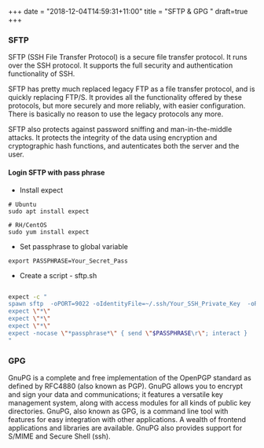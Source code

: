 +++
date = "2018-12-04T14:59:31+11:00"
title = "SFTP & GPG "
draft=true
+++


### SFTP

SFTP (SSH File Transfer Protocol) is a secure file transfer protocol. It runs over the SSH protocol. It supports the full security and authentication functionality of SSH.

SFTP has pretty much replaced legacy FTP as a file transfer protocol, and is quickly replacing FTP/S. It provides all the functionality offered by these protocols, but more securely and more reliably, with easier configuration. There is basically no reason to use the legacy protocols any more.

SFTP also protects against password sniffing and man-in-the-middle attacks. It protects the integrity of the data using encryption and cryptographic hash functions, and autenticates both the server and the user.

#### Login SFTP with pass phrase

* Install expect 

```
# Ubuntu
sudo apt install expect 

# RH/CentOS
sudo yum install expect
```

* Set passphrase to global variable

```
export PASSPHRASE=Your_Secret_Pass
```

* Create a script - sftp.sh 

```bash

expect -c "
spawn sftp  -oPORT=9022 -oIdentityFile=~/.ssh/Your_SSH_Private_Key  -oPasswordAuthentication=no USER_ID@your.sftp.server.com
expect \"*\"
expect \"*\"
expect \"*\"
expect -nocase \"*passphrase*\" { send \"$PASSPHRASE\r\"; interact }
"
```

### GPG

GnuPG is a complete and free implementation of the OpenPGP standard as defined by RFC4880 (also known as PGP). GnuPG allows you to encrypt and sign your data and communications; it features a versatile key management system, along with access modules for all kinds of public key directories. GnuPG, also known as GPG, is a command line tool with features for easy integration with other applications. A wealth of frontend applications and libraries are available. GnuPG also provides support for S/MIME and Secure Shell (ssh).


